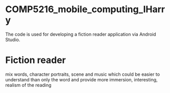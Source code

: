 # COMP5216_mobile_computing_IHarry
The code is used for developing a fiction reader application via Android Studio.
# Fiction reader 
mix words, character portraits, scene and music which could be easier to understand than only the word and provide more immersion, interesting, realism of the reading
